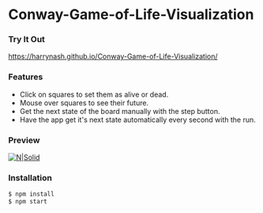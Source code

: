 # Conway-Game-of-Life-Visualization

### Try It Out
https://harrynash.github.io/Conway-Game-of-Life-Visualization/


### Features
  - Click on squares to set them as alive or dead.
  - Mouse over squares to see their future.
  - Get the next state of the board manually with the step button.
  - Have the app get it's next state automatically every second with the run.

### Preview
[![N|Solid](http://i.imgur.com/Mpt39Mu.gif)]()

### Installation

```sh
$ npm install
$ npm start
```
